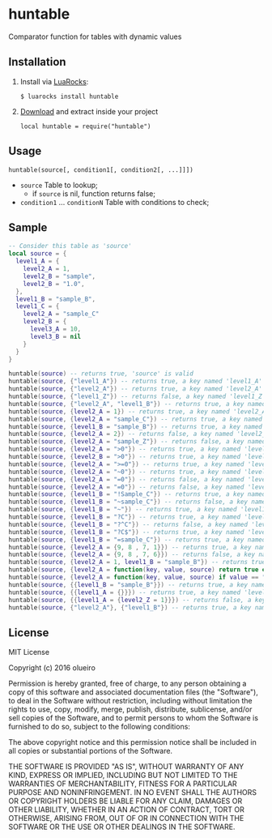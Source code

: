 # huntable
Comparator function for tables with dynamic values

## Installation

1. Install via [LuaRocks](http://luarocks.org):

   `$ luarocks install huntable`

2. [Download](https://github.com/olueiro/huntable/archive/master.zip) and extract inside your project

   `local huntable = require("huntable")`

## Usage

`huntable(source[, condition1[, condition2[, ...]]])`
* `source` Table to lookup;
   - if `source` is nil, function returns false;
* `condition1` ... `conditionN` Table with conditions to check;

## Sample

```lua
-- Consider this table as 'source'
local source = {
  level1_A = {
    level2_A = 1,
    level2_B = "sample",
    level2_B = "1.0",
  },
  level1_B = "sample_B",
  level1_C = {
    level2_A = "sample_C"
    level2_B = {
      level3_A = 10,
      level3_B = nil
    }
  }
}

huntable(source) -- returns true, 'source' is valid
huntable(source, {"level1_A"}) -- returns true, a key named 'level1_A' exists in source
huntable(source, {"level2_A"}) -- returns true, a key named 'level2_A' exists in source
huntable(source, {"level1_Z"}) -- returns false, a key named 'level1_Z' not exists in source
huntable(source, {"level2_A", "level1_B"}) -- returns true, a key named 'level2_A' exists in source AND a key named 'level1_B' exists in source
huntable(source, {level2_A = 1}) -- returns true, a key named 'level2_A' exists in source AND value is integer 1
huntable(source, {level2_A = "sample_C"}) -- returns true, a key named 'level2_A' exists in source AND value is string "sample_C"
huntable(source, {level1_B = "sample_B"}) -- returns true, a key named 'level1_B' exists in source AND value is string "sample_B"
huntable(source, {level2_A = 2}) -- returns false, a key named 'level2_A' exists in source AND value is not integer 2
huntable(source, {level2_A = "sample_Z"}) -- returns false, a key named 'level2_A' exists in source AND value is string "sample_Z"
huntable(source, {level2_A = ">0"}) -- returns true, a key named 'level2_A' exists in source AND value is greater then 0
huntable(source, {level2_B = ">0"}) -- returns true, a key named 'level2_B' exists in source AND value is greater then 0 (1.0)
huntable(source, {level2_A = ">=0"}) -- returns true, a key named 'level2_A' exists in source AND value is greater or equal then 0
huntable(source, {level2_A = "~0"}) -- returns true, a key named 'level2_A' exists in source AND value is non equal to 0
huntable(source, {level2_A = "=0"}) -- returns false, a key named 'level2_A' exists in source AND value is equal to 0
huntable(source, {level2_A = "=0"}) -- returns false, a key named 'level2_A' exists in source AND value is equal to 0
huntable(source, {level1_B = "!Sample_C"}) -- returns true, a key named 'level1_B' exists in source AND value is equal to string "sample_C" (case insensitive comparison)
huntable(source, {level1_B = "~sample_C"}) -- returns false, a key named 'level1_B' exists in source AND value is equal to string "sample_C", cause requires a different value
huntable(source, {level1_B = "~"}) -- returns true, a key named 'level1_B' exists in source AND value is not equal to string ""
huntable(source, {level1_B = "?C"}) -- returns true, a key named 'level1_B' exists in source AND value contains "C" (pattern comparison)
huntable(source, {level1_B = "?^C"}) -- returns false, a key named 'level1_B' exists in source AND value not starts with "C" (pattern comparison)
huntable(source, {level1_B = "?C$"}) -- returns true, a key named 'level1_B' exists in source AND value ends with "C" (pattern comparison)
huntable(source, {level1_B = "=sample_C"}) -- returns true, a key named 'level1_B' exists in source AND value is equal to "sample_C"
huntable(source, {level2_A = {9, 8 , 7, 1}}) -- returns true, a key named 'level2_A' exists in source AND value exists in list (1)
huntable(source, {level2_A = {9, 8 , 7, 6}}) -- returns false, a key named 'level2_A' exists in source AND value not exists in list (1)
huntable(source, {level2_A = 1, level1_B = "sample_B"}) -- returns true, a key named 'level2_A' exists in source AND value is integer 1; a key named 'level1_B' exists in source AND value is string "sample_B"
huntable(source, {level2_A = function(key, value, source) return true end}) -- returns true, a key named 'level2_A' exists in source AND value returns true on function
huntable(source, {level2_A = function(key, value, source) if value == "sample_C" then return true end end}) -- returns true, a key named 'level2_A' exists in source AND value returns true on function, cause exists a key 'level2_A' with value equals to "sample_C"
huntable(source, {{level1_B = "sample_B"}}) -- returns true, a key named 'level1_B' exists in source on root (structured mode - all levels are preserved)
huntable(source, {{level1_A = {}}}) -- returns true, a key named 'level1_A' exists in source  on root (structured mode - all levels are preserved) ANd is a table
huntable(source, {{level1_A = {level2_Z = 1}}}) -- returns false, a key named 'level1_A' exists in source on root (structured mode - all levels are preserved) AND is a table ANd not contains a key named 'level2_Z'
huntable(source, {"level2_A"}, {"level1_B"}) -- returns true, a key named 'level2_A' exists in source; a key named 'level1_B' exists in source
```

## License

MIT License

Copyright (c) 2016 olueiro

Permission is hereby granted, free of charge, to any person obtaining a copy
of this software and associated documentation files (the "Software"), to deal
in the Software without restriction, including without limitation the rights
to use, copy, modify, merge, publish, distribute, sublicense, and/or sell
copies of the Software, and to permit persons to whom the Software is
furnished to do so, subject to the following conditions:

The above copyright notice and this permission notice shall be included in all
copies or substantial portions of the Software.

THE SOFTWARE IS PROVIDED "AS IS", WITHOUT WARRANTY OF ANY KIND, EXPRESS OR
IMPLIED, INCLUDING BUT NOT LIMITED TO THE WARRANTIES OF MERCHANTABILITY,
FITNESS FOR A PARTICULAR PURPOSE AND NONINFRINGEMENT. IN NO EVENT SHALL THE
AUTHORS OR COPYRIGHT HOLDERS BE LIABLE FOR ANY CLAIM, DAMAGES OR OTHER
LIABILITY, WHETHER IN AN ACTION OF CONTRACT, TORT OR OTHERWISE, ARISING FROM,
OUT OF OR IN CONNECTION WITH THE SOFTWARE OR THE USE OR OTHER DEALINGS IN THE
SOFTWARE.
